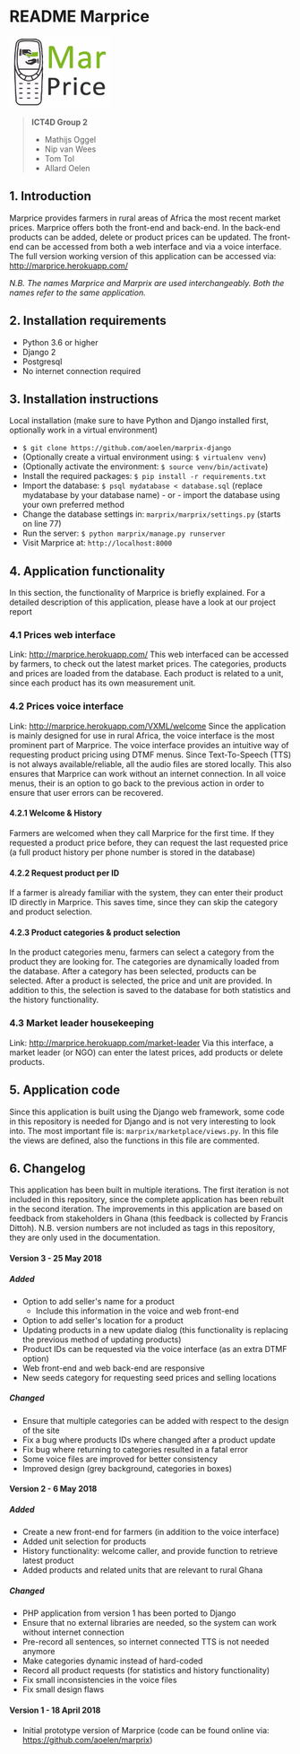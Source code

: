 # README Marprice

![Logo](marprix/marketplace/static/marketplace/img/logo_small.png)

> **ICT4D Group 2**
> - Mathijs Oggel
> - Nip van Wees
> - Tom Tol
> - Allard Oelen

## 1. Introduction
Marprice provides farmers in rural areas of Africa the most recent market prices. Marprice offers both the front-end and back-end. In the back-end products can be added, delete or product prices can be updated. The front-end can be accessed from both a web interface and via a voice interface. The full version working version of this application can be accessed via: http://marprice.herokuapp.com/

_N.B. The names Marprice and Marprix are used interchangeably. Both the names refer to the same application._

## 2. Installation requirements
- Python 3.6 or higher
- Django 2
- Postgresql
- No internet connection required

## 3. Installation instructions
Local installation (make sure to have Python and Django installed first, optionally work in a virtual environment)
- `$ git clone https://github.com/aoelen/marprix-django`
 - (Optionally create a virtual environment using: `$ virtualenv venv`)
 - (Optionally activate the environment: `$ source venv/bin/activate`)
- Install the required packages: `$ pip install -r requirements.txt`
- Import the database: `$ psql mydatabase < database.sql` (replace mydatabase by your database name) - or - import the database using your own preferred method 
- Change the database settings in: `marprix/marprix/settings.py` (starts on line 77)
- Run the server: `$ python marprix/manage.py runserver`
- Visit Marprice at: `http://localhost:8000`

## 4. Application functionality
In this section, the functionality of Marprice is briefly explained. For a detailed description of this application, please have a look at our project report

### 4.1 Prices web interface
Link: http://marprice.herokuapp.com/ This web interfaced can be accessed by farmers, to check out the latest market prices. The categories, products and prices are loaded from the database. Each product is related to a unit, since each product has its own measurement unit.

### 4.2 Prices voice interface
Link: http://marprice.herokuapp.com/VXML/welcome Since the application is mainly designed for use in rural Africa, the voice interface is the most prominent part of Marprice. The voice interface provides an intuitive way of requesting product pricing using DTMF menus. Since Text-To-Speech (TTS) is not always available/reliable, all the audio files are stored locally. This also ensures that Marprice can work without an internet connection. In all voice menus, their is an option to go back to the previous action in order to ensure that user errors can be recovered.

#### 4.2.1 Welcome & History
Farmers are welcomed when they call Marprice for the first time. If they requested a product price before, they can request the last requested price (a full product history per phone number is stored in the database)

#### 4.2.2 Request product per ID
If a farmer is already familiar with the system, they can enter their product ID directly in Marprice. This saves time, since they can skip the category and product selection.

#### 4.2.3 Product categories & product selection
In the product categories menu, farmers can select a category from the product they are looking for. The categories are dynamically loaded from the database. After a category has been selected, products can be selected. After a product is selected, the price and unit are provided. In addition to this, the selection is saved to the database for both statistics and the history functionality.

### 4.3 Market leader housekeeping
Link: http://marprice.herokuapp.com/market-leader Via this interface, a market leader (or NGO) can enter the latest prices, add products or delete products.

## 5. Application code
Since this application is built using the Django web framework, some code in this repository is needed for Django and is not very interesting to look into. The most important file is: `marprix/marketplace/views.py`. In this file the views are defined, also the functions in this file are commented.

## 6. Changelog 
This application has been built in multiple iterations. The first iteration is not included in this repository, since the complete application has been rebuilt in the second iteration. The improvements in this application are based on feedback from stakeholders in Ghana (this feedback is collected by Francis Dittoh). N.B. version numbers are not included as tags in this repository, they are only used in the documentation. 

#### Version 3 - 25 May 2018
##### Added
- Option to add seller's name for a product
    - Include this information in the voice and web front-end
- Option to add seller's location for a product
- Updating products in a new update dialog (this functionality is replacing the previous method of updating products)
- Product IDs can be requested via the voice interface (as an extra DTMF option)
- Web front-end and web back-end are responsive 
- New seeds category for requesting seed prices and selling locations 

##### Changed
- Ensure that multiple categories can be added with respect to the design of the site
- Fix a bug where products IDs where changed after a product update
- Fix bug where returning to categories resulted in a fatal error 
- Some voice files are improved for better consistency
- Improved design (grey background, categories in boxes)

#### Version 2 - 6 May 2018
##### Added 
- Create a new front-end for farmers (in addition to the voice interface)
- Added unit selection for products
- History functionality: welcome caller, and provide function to retrieve latest product
- Added products and related units that are relevant to rural Ghana 

##### Changed
- PHP application from version 1 has been ported to Django 
- Ensure that no external libraries are needed, so the system can work without internet connection
- Pre-record all sentences, so internet connected TTS is not needed anymore
- Make categories dynamic instead of hard-coded 
- Record all product requests (for statistics and history functionality)
- Fix small inconsistencies in the voice files
- Fix small design flaws 

#### Version 1 - 18 April 2018
- Initial prototype version of Marprice (code can be found online via: https://github.com/aoelen/marprix)